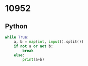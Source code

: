 # 10952

## Python

```python
while True:
    a, b = map(int, input().split())
    if not a or not b:
        break
    else:
        print(a+b)
```
